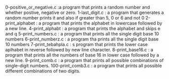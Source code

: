 0-positive_or_negative.c :a program that prints a random number and whether postive, negative or zero.
1-last_digit.c : a program that generates a random number prints it and also if greater than 5, 0 or 6 and not 0
2-print_alphabet : a program that prints the alphabet in lowercase followed by a new line.
4-print_alphabt : a program that prints the alphabet and skips e and q
5-print_numbers.c : a program that prints all the single digit base 10 numbers
6-print_numberz.c : a program tha prints all the single digit base 10 numbers
7-print_tebahpla.c : s program that prints the lower case aplhabet in reverse followed by new line character.
8-print_base16.c : a program that prints all the numbers of base 16 in lower case followed by a new line.
9-print_comb.c : a program that prints all possible combinations of single-digit numbers.
100-print_comb3.c : a program that prints all possible different combinations of two digits.
